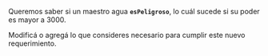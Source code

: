 Queremos saber si un maestro agua **`esPeligroso`**, lo cuál sucede si su poder es mayor a 3000.

Modificá o agregá lo que consideres necesario para cumplir este nuevo requerimiento.